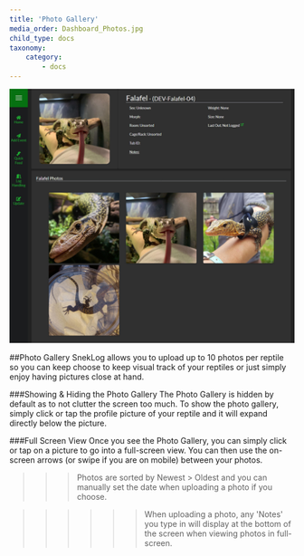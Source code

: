 ```yaml
---
title: 'Photo Gallery'
media_order: Dashboard_Photos.jpg
child_type: docs
taxonomy:
    category:
        - docs
---
```


![](Dashboard_Photos.jpg)

##Photo Gallery
SnekLog allows you to upload up to 10 photos per reptile so you can keep choose to keep visual track of your reptiles or just simply enjoy having pictures close at hand.

###Showing & Hiding the Photo Gallery
The Photo Gallery is hidden by default as to not clutter the screen too much. To show the photo gallery, simply click or tap the profile picture of your reptile and it will expand directly below the picture.

###Full Screen View
Once you see the Photo Gallery, you can simply click or tap on a picture to go into a full-screen view. You can then use the on-screen arrows (or swipe if you are on mobile) between your photos.

>>> Photos are sorted by Newest > Oldest and you can manually set the date when uploading a photo if you choose.

<!--
Seperator
-->

>>>>>> When uploading a photo, any 'Notes' you type in will display at the bottom of the screen when viewing photos in full-screen.